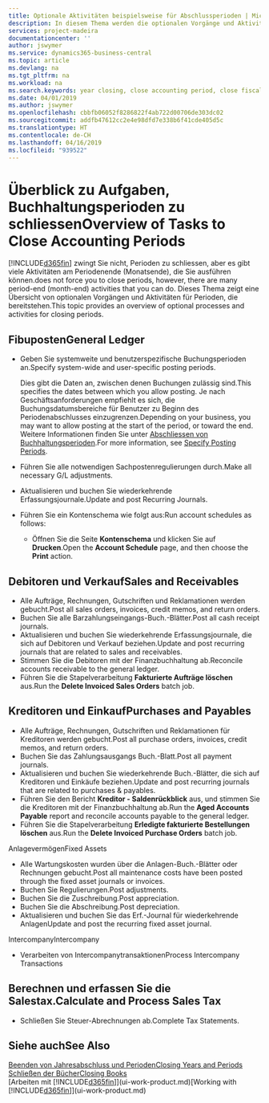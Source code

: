 ```yaml
---
title: Optionale Aktivitäten beispielsweise für Abschlussperioden | Microsoft Docs
description: In diesem Thema werden die optionalen Vorgänge und Aktivitäten Abschlussbuchhaltungsperioden in  Business Central dargelegt.
services: project-madeira
documentationcenter: ''
author: jswymer
ms.service: dynamics365-business-central
ms.topic: article
ms.devlang: na
ms.tgt_pltfrm: na
ms.workload: na
ms.search.keywords: year closing, close accounting period, close fiscal year, aging, creditor payments, vendor payments
ms.date: 04/01/2019
ms.author: jswymer
ms.openlocfilehash: cbbfb06052f8286822f4ab722d00706de303dc02
ms.sourcegitcommit: addfb47612cc2e4e98dfd7e338b6f41cde405d5c
ms.translationtype: HT
ms.contentlocale: de-CH
ms.lasthandoff: 04/16/2019
ms.locfileid: "939522"
---
```

# <a name="overview-of-tasks-to-close-accounting-periods"></a><span data-ttu-id="005c7-103">Überblick zu Aufgaben, Buchhaltungsperioden zu schliessen</span><span class="sxs-lookup"><span data-stu-id="005c7-103">Overview of Tasks to Close Accounting Periods</span></span>
[!INCLUDE[d365fin](includes/d365fin_md.md)] <span data-ttu-id="005c7-104">zwingt Sie nicht, Perioden zu schliessen, aber es gibt viele Aktivitäten am Periodenende (Monatsende), die Sie ausführen können.</span><span class="sxs-lookup"><span data-stu-id="005c7-104">does not force you to close periods, however, there are many period-end (month-end) activities that you can do.</span></span> <span data-ttu-id="005c7-105">Dieses Thema zeigt eine Übersicht von optionalen Vorgängen und Aktivitäten für Perioden, die bereitstehen.</span><span class="sxs-lookup"><span data-stu-id="005c7-105">This topic provides an overview of optional processes and activities for closing periods.</span></span>  

## <a name="general-ledger"></a><span data-ttu-id="005c7-106">Fibuposten</span><span class="sxs-lookup"><span data-stu-id="005c7-106">General Ledger</span></span>
* <span data-ttu-id="005c7-107">Geben Sie systemweite und benutzerspezifische Buchungsperioden an.</span><span class="sxs-lookup"><span data-stu-id="005c7-107">Specify system-wide and user-specific posting periods.</span></span>  

    <span data-ttu-id="005c7-108">Dies gibt die Daten an, zwischen denen Buchungen zulässig sind.</span><span class="sxs-lookup"><span data-stu-id="005c7-108">This specifies the dates between which you allow posting.</span></span> <span data-ttu-id="005c7-109">Je nach Geschäftsanforderungen empfiehlt es sich, die Buchungsdatumsbereiche für Benutzer zu Beginn des Periodenabschlusses einzugrenzen.</span><span class="sxs-lookup"><span data-stu-id="005c7-109">Depending on your business, you may want to allow posting at the start of the period, or toward the end.</span></span> <span data-ttu-id="005c7-110">Weitere Informationen finden Sie unter [Abschliessen von Buchhaltungsperioden](finance-how-specify-posting-periods.md).</span><span class="sxs-lookup"><span data-stu-id="005c7-110">For more information, see [Specify Posting Periods](finance-how-specify-posting-periods.md).</span></span>  
* <span data-ttu-id="005c7-111">Führen Sie alle notwendigen Sachpostenregulierungen durch.</span><span class="sxs-lookup"><span data-stu-id="005c7-111">Make all necessary G/L adjustments.</span></span>  
* <span data-ttu-id="005c7-112">Aktualisieren und buchen Sie wiederkehrende Erfassungsjournale.</span><span class="sxs-lookup"><span data-stu-id="005c7-112">Update and post Recurring Journals.</span></span>  
  <!--* Process Consolidations-->
* <span data-ttu-id="005c7-113">Führen Sie ein Kontenschema wie folgt aus:</span><span class="sxs-lookup"><span data-stu-id="005c7-113">Run account schedules as follows:</span></span>  
  * <span data-ttu-id="005c7-114">Öffnen Sie die Seite **Kontenschema** und klicken Sie auf **Drucken**.</span><span class="sxs-lookup"><span data-stu-id="005c7-114">Open the **Account Schedule** page, and then choose the **Print** action.</span></span>  

## <a name="sales-and-receivables"></a><span data-ttu-id="005c7-115">Debitoren und Verkauf</span><span class="sxs-lookup"><span data-stu-id="005c7-115">Sales and Receivables</span></span>
* <span data-ttu-id="005c7-116">Alle Aufträge, Rechnungen, Gutschriften und Reklamationen werden gebucht.</span><span class="sxs-lookup"><span data-stu-id="005c7-116">Post all sales orders, invoices, credit memos, and return orders.</span></span>  
* <span data-ttu-id="005c7-117">Buchen Sie alle Barzahlungseingangs-Buch.-Blätter.</span><span class="sxs-lookup"><span data-stu-id="005c7-117">Post all cash receipt journals.</span></span>  
* <span data-ttu-id="005c7-118">Aktualisieren und buchen Sie wiederkehrende Erfassungsjournale, die sich auf Debitoren und Verkauf beziehen.</span><span class="sxs-lookup"><span data-stu-id="005c7-118">Update and post recurring journals that are related to sales and receivables.</span></span>  
* <span data-ttu-id="005c7-119">Stimmen Sie die Debitoren mit der Finanzbuchhaltung ab.</span><span class="sxs-lookup"><span data-stu-id="005c7-119">Reconcile accounts receivable to the general ledger.</span></span>  
* <span data-ttu-id="005c7-120">Führen Sie die Stapelverarbeitung **Fakturierte Aufträge löschen** aus.</span><span class="sxs-lookup"><span data-stu-id="005c7-120">Run the **Delete Invoiced Sales Orders** batch job.</span></span>  

## <a name="purchases-and-payables"></a><span data-ttu-id="005c7-121">Kreditoren und Einkauf</span><span class="sxs-lookup"><span data-stu-id="005c7-121">Purchases and Payables</span></span>
* <span data-ttu-id="005c7-122">Alle Aufträge, Rechnungen, Gutschriften und Reklamationen für Kreditoren werden gebucht.</span><span class="sxs-lookup"><span data-stu-id="005c7-122">Post all purchase orders, invoices, credit memos, and return orders.</span></span>  
* <span data-ttu-id="005c7-123">Buchen Sie das Zahlungsausgangs Buch.-Blatt.</span><span class="sxs-lookup"><span data-stu-id="005c7-123">Post all payment journals.</span></span>  
* <span data-ttu-id="005c7-124">Aktualisieren und buchen Sie wiederkehrende Buch.-Blätter, die sich auf Kreditoren und Einkäufe beziehen.</span><span class="sxs-lookup"><span data-stu-id="005c7-124">Update and post recurring journals that are related to purchases & payables.</span></span>  
* <span data-ttu-id="005c7-125">Führen Sie den Bericht **Kreditor - Saldenrückblick** aus, und stimmen Sie die Kreditoren mit der Finanzbuchhaltung ab.</span><span class="sxs-lookup"><span data-stu-id="005c7-125">Run the **Aged Accounts Payable** report and reconcile accounts payable to the general ledger.</span></span>  
* <span data-ttu-id="005c7-126">Führen Sie die Stapelverarbeitung **Erledigte fakturierte Bestellungen löschen** aus.</span><span class="sxs-lookup"><span data-stu-id="005c7-126">Run the **Delete Invoiced Purchase Orders** batch job.</span></span>  

<span data-ttu-id="005c7-127">Anlagevermögen</span><span class="sxs-lookup"><span data-stu-id="005c7-127">Fixed Assets</span></span>
* <span data-ttu-id="005c7-128">Alle Wartungskosten wurden über die Anlagen-Buch.-Blätter oder Rechnungen gebucht.</span><span class="sxs-lookup"><span data-stu-id="005c7-128">Post all maintenance costs have been posted through the fixed asset journals or invoices.</span></span>
* <span data-ttu-id="005c7-129">Buchen Sie Regulierungen.</span><span class="sxs-lookup"><span data-stu-id="005c7-129">Post adjustments.</span></span>
* <span data-ttu-id="005c7-130">Buchen Sie die Zuschreibung.</span><span class="sxs-lookup"><span data-stu-id="005c7-130">Post appreciation.</span></span>
* <span data-ttu-id="005c7-131">Buchen Sie die Abschreibung.</span><span class="sxs-lookup"><span data-stu-id="005c7-131">Post depreciation.</span></span>
* <span data-ttu-id="005c7-132">Aktualisieren und buchen Sie das Erf.-Journal für wiederkehrende Anlagen</span><span class="sxs-lookup"><span data-stu-id="005c7-132">Update and post the recurring fixed asset journal.</span></span>

<span data-ttu-id="005c7-133">Intercompany</span><span class="sxs-lookup"><span data-stu-id="005c7-133">Intercompany</span></span>
* <span data-ttu-id="005c7-134">Verarbeiten von Intercompanytransaktionen</span><span class="sxs-lookup"><span data-stu-id="005c7-134">Process Intercompany Transactions</span></span>

## <a name="calculate-and-process-sales-tax"></a><span data-ttu-id="005c7-135">Berechnen und erfassen Sie die Salestax.</span><span class="sxs-lookup"><span data-stu-id="005c7-135">Calculate and Process Sales Tax</span></span>
* <span data-ttu-id="005c7-136">Schließen Sie Steuer-Abrechnungen ab.</span><span class="sxs-lookup"><span data-stu-id="005c7-136">Complete Tax Statements.</span></span>  

## <a name="see-also"></a><span data-ttu-id="005c7-137">Siehe auch</span><span class="sxs-lookup"><span data-stu-id="005c7-137">See Also</span></span>
[<span data-ttu-id="005c7-138">Beenden von Jahresabschluss und Perioden</span><span class="sxs-lookup"><span data-stu-id="005c7-138">Closing Years and Periods</span></span>](year-close-years-periods.md)  
[<span data-ttu-id="005c7-139">Schließen der Bücher</span><span class="sxs-lookup"><span data-stu-id="005c7-139">Closing Books</span></span>](year-close-books.md)  
<span data-ttu-id="005c7-140">[Arbeiten mit [!INCLUDE[d365fin](includes/d365fin_md.md)]](ui-work-product.md)</span><span class="sxs-lookup"><span data-stu-id="005c7-140">[Working with [!INCLUDE[d365fin](includes/d365fin_md.md)]](ui-work-product.md)</span></span>
